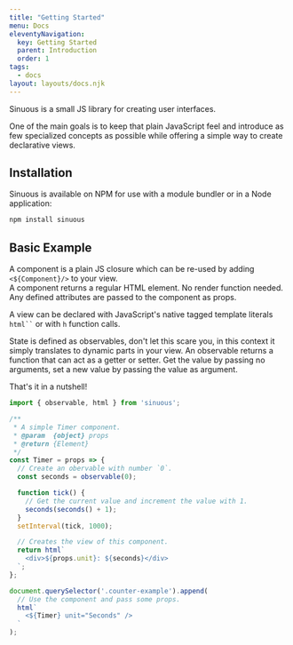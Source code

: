 ```yaml
---
title: "Getting Started"
menu: Docs
eleventyNavigation:
  key: Getting Started
  parent: Introduction
  order: 1
tags: 
  - docs
layout: layouts/docs.njk
---
```


Sinuous is a small JS library for creating user interfaces.

One of the main goals is to keep that plain JavaScript feel and introduce as few specialized concepts as possible while offering a simple way to create declarative views.

## Installation

Sinuous is available on NPM for use with a module bundler or in a Node application:

```bash
npm install sinuous
```

## Basic Example

A component is a plain JS closure which can be re-used by adding `<${Component}/>` to your view.  
A component returns a regular HTML element. No render function needed.  
Any defined attributes are passed to the component as props.

A view can be declared with JavaScript's native tagged template literals ` html`` ` or with `h` function calls.

State is defined as observables, don't let this scare you, in this context it simply translates to dynamic parts in your view. An observable returns a function that can act as a getter or setter. Get the value by passing no arguments, set a new value by passing the value as argument.

That's it in a nutshell!

```js
import { observable, html } from 'sinuous';

/**
 * A simple Timer component.
 * @param  {object} props
 * @return {Element}
 */
const Timer = props => {
  // Create an obervable with number `0`.
  const seconds = observable(0);

  function tick() {
    // Get the current value and increment the value with 1.
    seconds(seconds() + 1);
  }
  setInterval(tick, 1000);

  // Creates the view of this component.
  return html`
    <div>${props.unit}: ${seconds}</div>
  `;
};

document.querySelector('.counter-example').append(
  // Use the component and pass some props.
  html`
    <${Timer} unit="Seconds" />
  `
);
```
